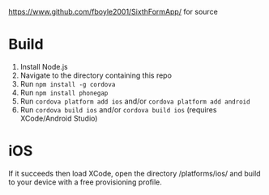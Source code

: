 https://www.github.com/fboyle2001/SixthFormApp/ for source

# Build

1. Install Node.js
2. Navigate to the directory containing this repo
3. Run `npm install -g cordova`
4. Run `npm install phonegap`
5. Run `cordova platform add ios` and/or `cordova platform add android`
6. Run `cordova build ios` and/or `cordova build ios` (requires XCode/Android Studio)

# iOS

If it succeeds then load XCode, open the directory /platforms/ios/ and build to your device with a free provisioning profile.
